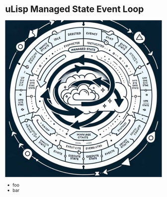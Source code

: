 
# uLisp Managed State Event Loop

![Managed State Event Loop as Envisioned by AI](docs/managed-state-event-loop.jpg?raw=true "As Envisioned by AI")

* foo
* bar
